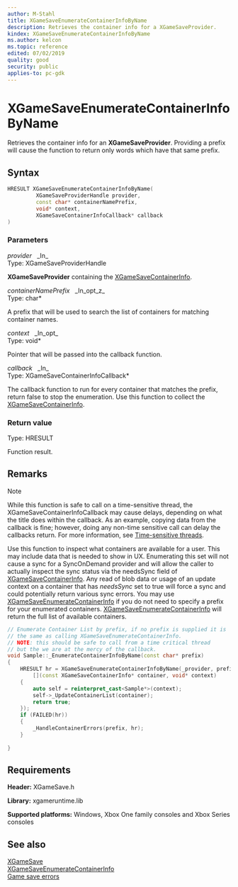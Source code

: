 ```yaml
---
author: M-Stahl
title: XGameSaveEnumerateContainerInfoByName
description: Retrieves the container info for a XGameSaveProvider.
kindex: XGameSaveEnumerateContainerInfoByName
ms.author: kelcon
ms.topic: reference
edited: 07/02/2019
quality: good
security: public
applies-to: pc-gdk
---
```


# XGameSaveEnumerateContainerInfoByName  

Retrieves the container info for an **XGameSaveProvider**. Providing a prefix will cause the function to return only words which have that same prefix.

## Syntax  
  
```cpp
HRESULT XGameSaveEnumerateContainerInfoByName(  
         XGameSaveProviderHandle provider,  
         const char* containerNamePrefix,  
         void* context,  
         XGameSaveContainerInfoCallback* callback  
)  
```  
  
### Parameters  
  
*provider* &nbsp;&nbsp;\_In\_  
Type: XGameSaveProviderHandle  

  
**XGameSaveProvider** containing the [XGameSaveContainerInfo](../structs/xgamesavecontainerinfo.md).  


*containerNamePrefix* &nbsp;&nbsp;\_In\_opt\_z\_  
Type: char*  

  
A prefix that will be used to search the list of containers for matching container names.  


*context* &nbsp;&nbsp;\_In\_opt\_  
Type: void*  

  
Pointer that will be passed into the callback function. 


*callback* &nbsp;&nbsp;\_In\_  
Type: XGameSaveContainerInfoCallback*  

  
The callback function to run for every container that matches the prefix, return false to stop the enumeration. Use this function to collect the [XGameSaveContainerInfo](../structs/xgamesavecontainerinfo.md).  

  
### Return value
Type: HRESULT
  
Function result.  
  
## Remarks  
  > [!NOTE]
> While this function is safe to call on a time-sensitive thread, the XGameSaveContainerInfoCallback may cause delays, depending on what the title does within the callback. As an example, copying data from the callback is fine; however, doing any non-time sensitive call can delay the callbacks return. For more information, see [Time-sensitive threads](../../../../system/overviews/time-sensitive-threads.md).   
  
Use this function to inspect what containers are available for a user. This may include data that is needed to show in UX. Enumerating this set will not cause a sync for a SyncOnDemand provider and will allow the caller to actually inspect the sync status via the needsSync field of [XGameSaveContainerInfo](../structs/xgamesavecontainerinfo.md). Any read of blob data or usage of an update context on a container that has *needsSync* set to true will force a sync and could potentially return various sync errors. You may use [XGameSaveEnumerateContainerInfo](xgamesaveenumeratecontainerinfo.md) if you do not need to specify a prefix for your enumerated containers. [XGameSaveEnumerateContainerInfo](xgamesaveenumeratecontainerinfo.md) will return the full list of available containers.  
  
```cpp
// Enumerate Container List by prefix, if no prefix is supplied it is 
// the same as calling XGameSaveEnumerateContainerInfo. 
// NOTE: this should be safe to call from a time critical thread 
// but the we are at the mercy of the callback. 
void Sample::_EnumerateContainerInfoByName(const char* prefix) 
{ 
    HRESULT hr = XGameSaveEnumerateContainerInfoByName(_provider, prefix, this, 
        [](const XGameSaveContainerInfo* container, void* context) 
    { 
        auto self = reinterpret_cast<Sample*>(context); 
        self->_UpdateContainerList(container); 
        return true; 
    }); 
    if (FAILED(hr)) 
    { 
        _HandleContainerErrors(prefix, hr); 
    } 
  
} 
```
  
## Requirements  
  
**Header:** XGameSave.h
  
**Library:** xgameruntime.lib  
  
**Supported platforms:** Windows, Xbox One family consoles and Xbox Series consoles  
  
## See also  
[XGameSave](../xgamesave_members.md)  
[XGameSaveEnumerateContainerInfo](xgamesaveenumeratecontainerinfo.md)  
[Game save errors](../../../../system/overviews/game-save/game-saves-errors.md)